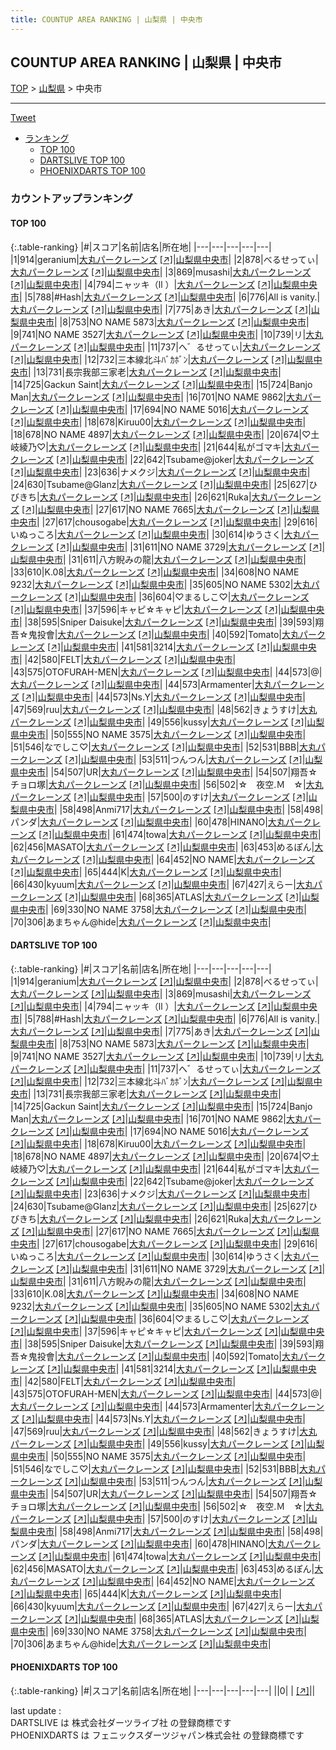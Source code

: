 ```yaml
---
title: COUNTUP AREA RANKING | 山梨県 | 中央市
---
```

## COUNTUP AREA RANKING | 山梨県 | 中央市

[TOP](/darts/rank/) > [山梨県](/darts/rank/山梨県/) > 中央市

___

<a href="https://twitter.com/share?ref_src=twsrc%5Etfw" data-text="COUNTUP AREA RANKING | 山梨県中央市" class="twitter-share-button" data-hashtags="DARTSLIVE,PHOENIXDARTS,darts,ダーツ" data-show-count="false">Tweet</a>

* [ランキング](#カウントアップランキング)
    * [TOP 100](#top-100)
    * [DARTSLIVE TOP 100](#dartslive-top-100)
    * [PHOENIXDARTS TOP 100](#phoenixdarts-top-100)

### カウントアップランキング

#### TOP 100



{:.table-ranking}
|#|スコア|名前|店名|所在地|
|---|---|---|---|---|
|1|914|<span class="rank-name-dl">geranium</span>|<a href="/darts/rank/shops/bbb134de57f7a8d8a3f63593b5358cc4.html">大丸パークレーンズ</a> <a href="https://search.dartslive.com/jp/shop/bbb134de57f7a8d8a3f63593b5358cc4">[↗]</a>|<a href="/darts/rank/山梨県/中央市">山梨県中央市</a>|
|2|878|<span class="rank-name-dl">べるせってぃ</span>|<a href="/darts/rank/shops/bbb134de57f7a8d8a3f63593b5358cc4.html">大丸パークレーンズ</a> <a href="https://search.dartslive.com/jp/shop/bbb134de57f7a8d8a3f63593b5358cc4">[↗]</a>|<a href="/darts/rank/山梨県/中央市">山梨県中央市</a>|
|3|869|<span class="rank-name-dl">musashi</span>|<a href="/darts/rank/shops/bbb134de57f7a8d8a3f63593b5358cc4.html">大丸パークレーンズ</a> <a href="https://search.dartslive.com/jp/shop/bbb134de57f7a8d8a3f63593b5358cc4">[↗]</a>|<a href="/darts/rank/山梨県/中央市">山梨県中央市</a>|
|4|794|<span class="rank-name-dl">ニャッキ（ll ）</span>|<a href="/darts/rank/shops/bbb134de57f7a8d8a3f63593b5358cc4.html">大丸パークレーンズ</a> <a href="https://search.dartslive.com/jp/shop/bbb134de57f7a8d8a3f63593b5358cc4">[↗]</a>|<a href="/darts/rank/山梨県/中央市">山梨県中央市</a>|
|5|788|<span class="rank-name-dl">#Hash</span>|<a href="/darts/rank/shops/bbb134de57f7a8d8a3f63593b5358cc4.html">大丸パークレーンズ</a> <a href="https://search.dartslive.com/jp/shop/bbb134de57f7a8d8a3f63593b5358cc4">[↗]</a>|<a href="/darts/rank/山梨県/中央市">山梨県中央市</a>|
|6|776|<span class="rank-name-dl">All is vanity.</span>|<a href="/darts/rank/shops/bbb134de57f7a8d8a3f63593b5358cc4.html">大丸パークレーンズ</a> <a href="https://search.dartslive.com/jp/shop/bbb134de57f7a8d8a3f63593b5358cc4">[↗]</a>|<a href="/darts/rank/山梨県/中央市">山梨県中央市</a>|
|7|775|<span class="rank-name-dl">あき</span>|<a href="/darts/rank/shops/bbb134de57f7a8d8a3f63593b5358cc4.html">大丸パークレーンズ</a> <a href="https://search.dartslive.com/jp/shop/bbb134de57f7a8d8a3f63593b5358cc4">[↗]</a>|<a href="/darts/rank/山梨県/中央市">山梨県中央市</a>|
|8|753|<span class="rank-name-dl">NO NAME 5873</span>|<a href="/darts/rank/shops/bbb134de57f7a8d8a3f63593b5358cc4.html">大丸パークレーンズ</a> <a href="https://search.dartslive.com/jp/shop/bbb134de57f7a8d8a3f63593b5358cc4">[↗]</a>|<a href="/darts/rank/山梨県/中央市">山梨県中央市</a>|
|9|741|<span class="rank-name-dl">NO NAME 3527</span>|<a href="/darts/rank/shops/bbb134de57f7a8d8a3f63593b5358cc4.html">大丸パークレーンズ</a> <a href="https://search.dartslive.com/jp/shop/bbb134de57f7a8d8a3f63593b5358cc4">[↗]</a>|<a href="/darts/rank/山梨県/中央市">山梨県中央市</a>|
|10|739|<span class="rank-name-dl">リ</span>|<a href="/darts/rank/shops/bbb134de57f7a8d8a3f63593b5358cc4.html">大丸パークレーンズ</a> <a href="https://search.dartslive.com/jp/shop/bbb134de57f7a8d8a3f63593b5358cc4">[↗]</a>|<a href="/darts/rank/山梨県/中央市">山梨県中央市</a>|
|11|737|<span class="rank-name-dl">へ゛るせってぃ</span>|<a href="/darts/rank/shops/bbb134de57f7a8d8a3f63593b5358cc4.html">大丸パークレーンズ</a> <a href="https://search.dartslive.com/jp/shop/bbb134de57f7a8d8a3f63593b5358cc4">[↗]</a>|<a href="/darts/rank/山梨県/中央市">山梨県中央市</a>|
|12|732|<span class="rank-name-dl">三本線北斗ﾊﾞｶﾎﾞﾝ</span>|<a href="/darts/rank/shops/bbb134de57f7a8d8a3f63593b5358cc4.html">大丸パークレーンズ</a> <a href="https://search.dartslive.com/jp/shop/bbb134de57f7a8d8a3f63593b5358cc4">[↗]</a>|<a href="/darts/rank/山梨県/中央市">山梨県中央市</a>|
|13|731|<span class="rank-name-dl">長宗我部三家老</span>|<a href="/darts/rank/shops/bbb134de57f7a8d8a3f63593b5358cc4.html">大丸パークレーンズ</a> <a href="https://search.dartslive.com/jp/shop/bbb134de57f7a8d8a3f63593b5358cc4">[↗]</a>|<a href="/darts/rank/山梨県/中央市">山梨県中央市</a>|
|14|725|<span class="rank-name-dl">Gackun Saint</span>|<a href="/darts/rank/shops/bbb134de57f7a8d8a3f63593b5358cc4.html">大丸パークレーンズ</a> <a href="https://search.dartslive.com/jp/shop/bbb134de57f7a8d8a3f63593b5358cc4">[↗]</a>|<a href="/darts/rank/山梨県/中央市">山梨県中央市</a>|
|15|724|<span class="rank-name-dl">Banjo Man</span>|<a href="/darts/rank/shops/bbb134de57f7a8d8a3f63593b5358cc4.html">大丸パークレーンズ</a> <a href="https://search.dartslive.com/jp/shop/bbb134de57f7a8d8a3f63593b5358cc4">[↗]</a>|<a href="/darts/rank/山梨県/中央市">山梨県中央市</a>|
|16|701|<span class="rank-name-dl">NO NAME 9862</span>|<a href="/darts/rank/shops/bbb134de57f7a8d8a3f63593b5358cc4.html">大丸パークレーンズ</a> <a href="https://search.dartslive.com/jp/shop/bbb134de57f7a8d8a3f63593b5358cc4">[↗]</a>|<a href="/darts/rank/山梨県/中央市">山梨県中央市</a>|
|17|694|<span class="rank-name-dl">NO NAME 5016</span>|<a href="/darts/rank/shops/bbb134de57f7a8d8a3f63593b5358cc4.html">大丸パークレーンズ</a> <a href="https://search.dartslive.com/jp/shop/bbb134de57f7a8d8a3f63593b5358cc4">[↗]</a>|<a href="/darts/rank/山梨県/中央市">山梨県中央市</a>|
|18|678|<span class="rank-name-dl">Kiruu00</span>|<a href="/darts/rank/shops/bbb134de57f7a8d8a3f63593b5358cc4.html">大丸パークレーンズ</a> <a href="https://search.dartslive.com/jp/shop/bbb134de57f7a8d8a3f63593b5358cc4">[↗]</a>|<a href="/darts/rank/山梨県/中央市">山梨県中央市</a>|
|18|678|<span class="rank-name-dl">NO NAME 4897</span>|<a href="/darts/rank/shops/bbb134de57f7a8d8a3f63593b5358cc4.html">大丸パークレーンズ</a> <a href="https://search.dartslive.com/jp/shop/bbb134de57f7a8d8a3f63593b5358cc4">[↗]</a>|<a href="/darts/rank/山梨県/中央市">山梨県中央市</a>|
|20|674|<span class="rank-name-dl">♡土岐綾乃♡</span>|<a href="/darts/rank/shops/bbb134de57f7a8d8a3f63593b5358cc4.html">大丸パークレーンズ</a> <a href="https://search.dartslive.com/jp/shop/bbb134de57f7a8d8a3f63593b5358cc4">[↗]</a>|<a href="/darts/rank/山梨県/中央市">山梨県中央市</a>|
|21|644|<span class="rank-name-dl">私がゴマキ</span>|<a href="/darts/rank/shops/bbb134de57f7a8d8a3f63593b5358cc4.html">大丸パークレーンズ</a> <a href="https://search.dartslive.com/jp/shop/bbb134de57f7a8d8a3f63593b5358cc4">[↗]</a>|<a href="/darts/rank/山梨県/中央市">山梨県中央市</a>|
|22|642|<span class="rank-name-dl">Tsubame@joker</span>|<a href="/darts/rank/shops/bbb134de57f7a8d8a3f63593b5358cc4.html">大丸パークレーンズ</a> <a href="https://search.dartslive.com/jp/shop/bbb134de57f7a8d8a3f63593b5358cc4">[↗]</a>|<a href="/darts/rank/山梨県/中央市">山梨県中央市</a>|
|23|636|<span class="rank-name-dl">ナメクジ</span>|<a href="/darts/rank/shops/bbb134de57f7a8d8a3f63593b5358cc4.html">大丸パークレーンズ</a> <a href="https://search.dartslive.com/jp/shop/bbb134de57f7a8d8a3f63593b5358cc4">[↗]</a>|<a href="/darts/rank/山梨県/中央市">山梨県中央市</a>|
|24|630|<span class="rank-name-dl">Tsubame@Glanz</span>|<a href="/darts/rank/shops/bbb134de57f7a8d8a3f63593b5358cc4.html">大丸パークレーンズ</a> <a href="https://search.dartslive.com/jp/shop/bbb134de57f7a8d8a3f63593b5358cc4">[↗]</a>|<a href="/darts/rank/山梨県/中央市">山梨県中央市</a>|
|25|627|<span class="rank-name-dl">ひびきち</span>|<a href="/darts/rank/shops/bbb134de57f7a8d8a3f63593b5358cc4.html">大丸パークレーンズ</a> <a href="https://search.dartslive.com/jp/shop/bbb134de57f7a8d8a3f63593b5358cc4">[↗]</a>|<a href="/darts/rank/山梨県/中央市">山梨県中央市</a>|
|26|621|<span class="rank-name-dl">Ruka</span>|<a href="/darts/rank/shops/bbb134de57f7a8d8a3f63593b5358cc4.html">大丸パークレーンズ</a> <a href="https://search.dartslive.com/jp/shop/bbb134de57f7a8d8a3f63593b5358cc4">[↗]</a>|<a href="/darts/rank/山梨県/中央市">山梨県中央市</a>|
|27|617|<span class="rank-name-dl">NO NAME 7665</span>|<a href="/darts/rank/shops/bbb134de57f7a8d8a3f63593b5358cc4.html">大丸パークレーンズ</a> <a href="https://search.dartslive.com/jp/shop/bbb134de57f7a8d8a3f63593b5358cc4">[↗]</a>|<a href="/darts/rank/山梨県/中央市">山梨県中央市</a>|
|27|617|<span class="rank-name-dl">chousogabe</span>|<a href="/darts/rank/shops/bbb134de57f7a8d8a3f63593b5358cc4.html">大丸パークレーンズ</a> <a href="https://search.dartslive.com/jp/shop/bbb134de57f7a8d8a3f63593b5358cc4">[↗]</a>|<a href="/darts/rank/山梨県/中央市">山梨県中央市</a>|
|29|616|<span class="rank-name-dl">いぬっころ</span>|<a href="/darts/rank/shops/bbb134de57f7a8d8a3f63593b5358cc4.html">大丸パークレーンズ</a> <a href="https://search.dartslive.com/jp/shop/bbb134de57f7a8d8a3f63593b5358cc4">[↗]</a>|<a href="/darts/rank/山梨県/中央市">山梨県中央市</a>|
|30|614|<span class="rank-name-dl">ゆうさく</span>|<a href="/darts/rank/shops/bbb134de57f7a8d8a3f63593b5358cc4.html">大丸パークレーンズ</a> <a href="https://search.dartslive.com/jp/shop/bbb134de57f7a8d8a3f63593b5358cc4">[↗]</a>|<a href="/darts/rank/山梨県/中央市">山梨県中央市</a>|
|31|611|<span class="rank-name-dl">NO NAME 3729</span>|<a href="/darts/rank/shops/bbb134de57f7a8d8a3f63593b5358cc4.html">大丸パークレーンズ</a> <a href="https://search.dartslive.com/jp/shop/bbb134de57f7a8d8a3f63593b5358cc4">[↗]</a>|<a href="/darts/rank/山梨県/中央市">山梨県中央市</a>|
|31|611|<span class="rank-name-dl">八方睨みの龍</span>|<a href="/darts/rank/shops/bbb134de57f7a8d8a3f63593b5358cc4.html">大丸パークレーンズ</a> <a href="https://search.dartslive.com/jp/shop/bbb134de57f7a8d8a3f63593b5358cc4">[↗]</a>|<a href="/darts/rank/山梨県/中央市">山梨県中央市</a>|
|33|610|<span class="rank-name-dl">K.08</span>|<a href="/darts/rank/shops/bbb134de57f7a8d8a3f63593b5358cc4.html">大丸パークレーンズ</a> <a href="https://search.dartslive.com/jp/shop/bbb134de57f7a8d8a3f63593b5358cc4">[↗]</a>|<a href="/darts/rank/山梨県/中央市">山梨県中央市</a>|
|34|608|<span class="rank-name-dl">NO NAME 9232</span>|<a href="/darts/rank/shops/bbb134de57f7a8d8a3f63593b5358cc4.html">大丸パークレーンズ</a> <a href="https://search.dartslive.com/jp/shop/bbb134de57f7a8d8a3f63593b5358cc4">[↗]</a>|<a href="/darts/rank/山梨県/中央市">山梨県中央市</a>|
|35|605|<span class="rank-name-dl">NO NAME 5302</span>|<a href="/darts/rank/shops/bbb134de57f7a8d8a3f63593b5358cc4.html">大丸パークレーンズ</a> <a href="https://search.dartslive.com/jp/shop/bbb134de57f7a8d8a3f63593b5358cc4">[↗]</a>|<a href="/darts/rank/山梨県/中央市">山梨県中央市</a>|
|36|604|<span class="rank-name-dl">♡まるしこ♡</span>|<a href="/darts/rank/shops/bbb134de57f7a8d8a3f63593b5358cc4.html">大丸パークレーンズ</a> <a href="https://search.dartslive.com/jp/shop/bbb134de57f7a8d8a3f63593b5358cc4">[↗]</a>|<a href="/darts/rank/山梨県/中央市">山梨県中央市</a>|
|37|596|<span class="rank-name-dl">キャピ☆キャピ</span>|<a href="/darts/rank/shops/bbb134de57f7a8d8a3f63593b5358cc4.html">大丸パークレーンズ</a> <a href="https://search.dartslive.com/jp/shop/bbb134de57f7a8d8a3f63593b5358cc4">[↗]</a>|<a href="/darts/rank/山梨県/中央市">山梨県中央市</a>|
|38|595|<span class="rank-name-dl">Sniper Daisuke</span>|<a href="/darts/rank/shops/bbb134de57f7a8d8a3f63593b5358cc4.html">大丸パークレーンズ</a> <a href="https://search.dartslive.com/jp/shop/bbb134de57f7a8d8a3f63593b5358cc4">[↗]</a>|<a href="/darts/rank/山梨県/中央市">山梨県中央市</a>|
|39|593|<span class="rank-name-dl">翔吾☆鬼投會</span>|<a href="/darts/rank/shops/bbb134de57f7a8d8a3f63593b5358cc4.html">大丸パークレーンズ</a> <a href="https://search.dartslive.com/jp/shop/bbb134de57f7a8d8a3f63593b5358cc4">[↗]</a>|<a href="/darts/rank/山梨県/中央市">山梨県中央市</a>|
|40|592|<span class="rank-name-dl">Tomato</span>|<a href="/darts/rank/shops/bbb134de57f7a8d8a3f63593b5358cc4.html">大丸パークレーンズ</a> <a href="https://search.dartslive.com/jp/shop/bbb134de57f7a8d8a3f63593b5358cc4">[↗]</a>|<a href="/darts/rank/山梨県/中央市">山梨県中央市</a>|
|41|581|<span class="rank-name-dl">3214</span>|<a href="/darts/rank/shops/bbb134de57f7a8d8a3f63593b5358cc4.html">大丸パークレーンズ</a> <a href="https://search.dartslive.com/jp/shop/bbb134de57f7a8d8a3f63593b5358cc4">[↗]</a>|<a href="/darts/rank/山梨県/中央市">山梨県中央市</a>|
|42|580|<span class="rank-name-dl">FELT</span>|<a href="/darts/rank/shops/bbb134de57f7a8d8a3f63593b5358cc4.html">大丸パークレーンズ</a> <a href="https://search.dartslive.com/jp/shop/bbb134de57f7a8d8a3f63593b5358cc4">[↗]</a>|<a href="/darts/rank/山梨県/中央市">山梨県中央市</a>|
|43|575|<span class="rank-name-dl">OTOFURAH-MEN</span>|<a href="/darts/rank/shops/bbb134de57f7a8d8a3f63593b5358cc4.html">大丸パークレーンズ</a> <a href="https://search.dartslive.com/jp/shop/bbb134de57f7a8d8a3f63593b5358cc4">[↗]</a>|<a href="/darts/rank/山梨県/中央市">山梨県中央市</a>|
|44|573|<span class="rank-name-dl">@</span>|<a href="/darts/rank/shops/bbb134de57f7a8d8a3f63593b5358cc4.html">大丸パークレーンズ</a> <a href="https://search.dartslive.com/jp/shop/bbb134de57f7a8d8a3f63593b5358cc4">[↗]</a>|<a href="/darts/rank/山梨県/中央市">山梨県中央市</a>|
|44|573|<span class="rank-name-dl">Armamenter</span>|<a href="/darts/rank/shops/bbb134de57f7a8d8a3f63593b5358cc4.html">大丸パークレーンズ</a> <a href="https://search.dartslive.com/jp/shop/bbb134de57f7a8d8a3f63593b5358cc4">[↗]</a>|<a href="/darts/rank/山梨県/中央市">山梨県中央市</a>|
|44|573|<span class="rank-name-dl">Ns.Y</span>|<a href="/darts/rank/shops/bbb134de57f7a8d8a3f63593b5358cc4.html">大丸パークレーンズ</a> <a href="https://search.dartslive.com/jp/shop/bbb134de57f7a8d8a3f63593b5358cc4">[↗]</a>|<a href="/darts/rank/山梨県/中央市">山梨県中央市</a>|
|47|569|<span class="rank-name-dl">ruu</span>|<a href="/darts/rank/shops/bbb134de57f7a8d8a3f63593b5358cc4.html">大丸パークレーンズ</a> <a href="https://search.dartslive.com/jp/shop/bbb134de57f7a8d8a3f63593b5358cc4">[↗]</a>|<a href="/darts/rank/山梨県/中央市">山梨県中央市</a>|
|48|562|<span class="rank-name-dl">きょうすけ</span>|<a href="/darts/rank/shops/bbb134de57f7a8d8a3f63593b5358cc4.html">大丸パークレーンズ</a> <a href="https://search.dartslive.com/jp/shop/bbb134de57f7a8d8a3f63593b5358cc4">[↗]</a>|<a href="/darts/rank/山梨県/中央市">山梨県中央市</a>|
|49|556|<span class="rank-name-dl">kussy</span>|<a href="/darts/rank/shops/bbb134de57f7a8d8a3f63593b5358cc4.html">大丸パークレーンズ</a> <a href="https://search.dartslive.com/jp/shop/bbb134de57f7a8d8a3f63593b5358cc4">[↗]</a>|<a href="/darts/rank/山梨県/中央市">山梨県中央市</a>|
|50|555|<span class="rank-name-dl">NO NAME 3575</span>|<a href="/darts/rank/shops/bbb134de57f7a8d8a3f63593b5358cc4.html">大丸パークレーンズ</a> <a href="https://search.dartslive.com/jp/shop/bbb134de57f7a8d8a3f63593b5358cc4">[↗]</a>|<a href="/darts/rank/山梨県/中央市">山梨県中央市</a>|
|51|546|<span class="rank-name-dl">なでしこ♡</span>|<a href="/darts/rank/shops/bbb134de57f7a8d8a3f63593b5358cc4.html">大丸パークレーンズ</a> <a href="https://search.dartslive.com/jp/shop/bbb134de57f7a8d8a3f63593b5358cc4">[↗]</a>|<a href="/darts/rank/山梨県/中央市">山梨県中央市</a>|
|52|531|<span class="rank-name-dl">BBB</span>|<a href="/darts/rank/shops/bbb134de57f7a8d8a3f63593b5358cc4.html">大丸パークレーンズ</a> <a href="https://search.dartslive.com/jp/shop/bbb134de57f7a8d8a3f63593b5358cc4">[↗]</a>|<a href="/darts/rank/山梨県/中央市">山梨県中央市</a>|
|53|511|<span class="rank-name-dl">つんつん</span>|<a href="/darts/rank/shops/bbb134de57f7a8d8a3f63593b5358cc4.html">大丸パークレーンズ</a> <a href="https://search.dartslive.com/jp/shop/bbb134de57f7a8d8a3f63593b5358cc4">[↗]</a>|<a href="/darts/rank/山梨県/中央市">山梨県中央市</a>|
|54|507|<span class="rank-name-dl">UR</span>|<a href="/darts/rank/shops/bbb134de57f7a8d8a3f63593b5358cc4.html">大丸パークレーンズ</a> <a href="https://search.dartslive.com/jp/shop/bbb134de57f7a8d8a3f63593b5358cc4">[↗]</a>|<a href="/darts/rank/山梨県/中央市">山梨県中央市</a>|
|54|507|<span class="rank-name-dl">翔吾☆チョロ塚</span>|<a href="/darts/rank/shops/bbb134de57f7a8d8a3f63593b5358cc4.html">大丸パークレーンズ</a> <a href="https://search.dartslive.com/jp/shop/bbb134de57f7a8d8a3f63593b5358cc4">[↗]</a>|<a href="/darts/rank/山梨県/中央市">山梨県中央市</a>|
|56|502|<span class="rank-name-dl">☆　夜空.Ｍ　☆</span>|<a href="/darts/rank/shops/bbb134de57f7a8d8a3f63593b5358cc4.html">大丸パークレーンズ</a> <a href="https://search.dartslive.com/jp/shop/bbb134de57f7a8d8a3f63593b5358cc4">[↗]</a>|<a href="/darts/rank/山梨県/中央市">山梨県中央市</a>|
|57|500|<span class="rank-name-dl">のすけ</span>|<a href="/darts/rank/shops/bbb134de57f7a8d8a3f63593b5358cc4.html">大丸パークレーンズ</a> <a href="https://search.dartslive.com/jp/shop/bbb134de57f7a8d8a3f63593b5358cc4">[↗]</a>|<a href="/darts/rank/山梨県/中央市">山梨県中央市</a>|
|58|498|<span class="rank-name-dl">Anmi717</span>|<a href="/darts/rank/shops/bbb134de57f7a8d8a3f63593b5358cc4.html">大丸パークレーンズ</a> <a href="https://search.dartslive.com/jp/shop/bbb134de57f7a8d8a3f63593b5358cc4">[↗]</a>|<a href="/darts/rank/山梨県/中央市">山梨県中央市</a>|
|58|498|<span class="rank-name-dl">パンダ</span>|<a href="/darts/rank/shops/bbb134de57f7a8d8a3f63593b5358cc4.html">大丸パークレーンズ</a> <a href="https://search.dartslive.com/jp/shop/bbb134de57f7a8d8a3f63593b5358cc4">[↗]</a>|<a href="/darts/rank/山梨県/中央市">山梨県中央市</a>|
|60|478|<span class="rank-name-dl">HINANO</span>|<a href="/darts/rank/shops/bbb134de57f7a8d8a3f63593b5358cc4.html">大丸パークレーンズ</a> <a href="https://search.dartslive.com/jp/shop/bbb134de57f7a8d8a3f63593b5358cc4">[↗]</a>|<a href="/darts/rank/山梨県/中央市">山梨県中央市</a>|
|61|474|<span class="rank-name-dl">towa</span>|<a href="/darts/rank/shops/bbb134de57f7a8d8a3f63593b5358cc4.html">大丸パークレーンズ</a> <a href="https://search.dartslive.com/jp/shop/bbb134de57f7a8d8a3f63593b5358cc4">[↗]</a>|<a href="/darts/rank/山梨県/中央市">山梨県中央市</a>|
|62|456|<span class="rank-name-dl">MASATO</span>|<a href="/darts/rank/shops/bbb134de57f7a8d8a3f63593b5358cc4.html">大丸パークレーンズ</a> <a href="https://search.dartslive.com/jp/shop/bbb134de57f7a8d8a3f63593b5358cc4">[↗]</a>|<a href="/darts/rank/山梨県/中央市">山梨県中央市</a>|
|63|453|<span class="rank-name-dl">めるぽん</span>|<a href="/darts/rank/shops/bbb134de57f7a8d8a3f63593b5358cc4.html">大丸パークレーンズ</a> <a href="https://search.dartslive.com/jp/shop/bbb134de57f7a8d8a3f63593b5358cc4">[↗]</a>|<a href="/darts/rank/山梨県/中央市">山梨県中央市</a>|
|64|452|<span class="rank-name-dl">NO NAME</span>|<a href="/darts/rank/shops/bbb134de57f7a8d8a3f63593b5358cc4.html">大丸パークレーンズ</a> <a href="https://search.dartslive.com/jp/shop/bbb134de57f7a8d8a3f63593b5358cc4">[↗]</a>|<a href="/darts/rank/山梨県/中央市">山梨県中央市</a>|
|65|444|<span class="rank-name-dl">K</span>|<a href="/darts/rank/shops/bbb134de57f7a8d8a3f63593b5358cc4.html">大丸パークレーンズ</a> <a href="https://search.dartslive.com/jp/shop/bbb134de57f7a8d8a3f63593b5358cc4">[↗]</a>|<a href="/darts/rank/山梨県/中央市">山梨県中央市</a>|
|66|430|<span class="rank-name-dl">kyuum</span>|<a href="/darts/rank/shops/bbb134de57f7a8d8a3f63593b5358cc4.html">大丸パークレーンズ</a> <a href="https://search.dartslive.com/jp/shop/bbb134de57f7a8d8a3f63593b5358cc4">[↗]</a>|<a href="/darts/rank/山梨県/中央市">山梨県中央市</a>|
|67|427|<span class="rank-name-dl">えらー</span>|<a href="/darts/rank/shops/bbb134de57f7a8d8a3f63593b5358cc4.html">大丸パークレーンズ</a> <a href="https://search.dartslive.com/jp/shop/bbb134de57f7a8d8a3f63593b5358cc4">[↗]</a>|<a href="/darts/rank/山梨県/中央市">山梨県中央市</a>|
|68|365|<span class="rank-name-dl">ATLAS</span>|<a href="/darts/rank/shops/bbb134de57f7a8d8a3f63593b5358cc4.html">大丸パークレーンズ</a> <a href="https://search.dartslive.com/jp/shop/bbb134de57f7a8d8a3f63593b5358cc4">[↗]</a>|<a href="/darts/rank/山梨県/中央市">山梨県中央市</a>|
|69|330|<span class="rank-name-dl">NO NAME 3758</span>|<a href="/darts/rank/shops/bbb134de57f7a8d8a3f63593b5358cc4.html">大丸パークレーンズ</a> <a href="https://search.dartslive.com/jp/shop/bbb134de57f7a8d8a3f63593b5358cc4">[↗]</a>|<a href="/darts/rank/山梨県/中央市">山梨県中央市</a>|
|70|306|<span class="rank-name-dl">あまちゃん@hide</span>|<a href="/darts/rank/shops/bbb134de57f7a8d8a3f63593b5358cc4.html">大丸パークレーンズ</a> <a href="https://search.dartslive.com/jp/shop/bbb134de57f7a8d8a3f63593b5358cc4">[↗]</a>|<a href="/darts/rank/山梨県/中央市">山梨県中央市</a>|


#### DARTSLIVE TOP 100



{:.table-ranking}
|#|スコア|名前|店名|所在地|
|---|---|---|---|---|
|1|914|<span class="rank-name-dl">geranium</span>|<a href="/darts/rank/shops/bbb134de57f7a8d8a3f63593b5358cc4.html">大丸パークレーンズ</a> <a href="https://search.dartslive.com/jp/shop/bbb134de57f7a8d8a3f63593b5358cc4">[↗]</a>|<a href="/darts/rank/山梨県/中央市">山梨県中央市</a>|
|2|878|<span class="rank-name-dl">べるせってぃ</span>|<a href="/darts/rank/shops/bbb134de57f7a8d8a3f63593b5358cc4.html">大丸パークレーンズ</a> <a href="https://search.dartslive.com/jp/shop/bbb134de57f7a8d8a3f63593b5358cc4">[↗]</a>|<a href="/darts/rank/山梨県/中央市">山梨県中央市</a>|
|3|869|<span class="rank-name-dl">musashi</span>|<a href="/darts/rank/shops/bbb134de57f7a8d8a3f63593b5358cc4.html">大丸パークレーンズ</a> <a href="https://search.dartslive.com/jp/shop/bbb134de57f7a8d8a3f63593b5358cc4">[↗]</a>|<a href="/darts/rank/山梨県/中央市">山梨県中央市</a>|
|4|794|<span class="rank-name-dl">ニャッキ（ll ）</span>|<a href="/darts/rank/shops/bbb134de57f7a8d8a3f63593b5358cc4.html">大丸パークレーンズ</a> <a href="https://search.dartslive.com/jp/shop/bbb134de57f7a8d8a3f63593b5358cc4">[↗]</a>|<a href="/darts/rank/山梨県/中央市">山梨県中央市</a>|
|5|788|<span class="rank-name-dl">#Hash</span>|<a href="/darts/rank/shops/bbb134de57f7a8d8a3f63593b5358cc4.html">大丸パークレーンズ</a> <a href="https://search.dartslive.com/jp/shop/bbb134de57f7a8d8a3f63593b5358cc4">[↗]</a>|<a href="/darts/rank/山梨県/中央市">山梨県中央市</a>|
|6|776|<span class="rank-name-dl">All is vanity.</span>|<a href="/darts/rank/shops/bbb134de57f7a8d8a3f63593b5358cc4.html">大丸パークレーンズ</a> <a href="https://search.dartslive.com/jp/shop/bbb134de57f7a8d8a3f63593b5358cc4">[↗]</a>|<a href="/darts/rank/山梨県/中央市">山梨県中央市</a>|
|7|775|<span class="rank-name-dl">あき</span>|<a href="/darts/rank/shops/bbb134de57f7a8d8a3f63593b5358cc4.html">大丸パークレーンズ</a> <a href="https://search.dartslive.com/jp/shop/bbb134de57f7a8d8a3f63593b5358cc4">[↗]</a>|<a href="/darts/rank/山梨県/中央市">山梨県中央市</a>|
|8|753|<span class="rank-name-dl">NO NAME 5873</span>|<a href="/darts/rank/shops/bbb134de57f7a8d8a3f63593b5358cc4.html">大丸パークレーンズ</a> <a href="https://search.dartslive.com/jp/shop/bbb134de57f7a8d8a3f63593b5358cc4">[↗]</a>|<a href="/darts/rank/山梨県/中央市">山梨県中央市</a>|
|9|741|<span class="rank-name-dl">NO NAME 3527</span>|<a href="/darts/rank/shops/bbb134de57f7a8d8a3f63593b5358cc4.html">大丸パークレーンズ</a> <a href="https://search.dartslive.com/jp/shop/bbb134de57f7a8d8a3f63593b5358cc4">[↗]</a>|<a href="/darts/rank/山梨県/中央市">山梨県中央市</a>|
|10|739|<span class="rank-name-dl">リ</span>|<a href="/darts/rank/shops/bbb134de57f7a8d8a3f63593b5358cc4.html">大丸パークレーンズ</a> <a href="https://search.dartslive.com/jp/shop/bbb134de57f7a8d8a3f63593b5358cc4">[↗]</a>|<a href="/darts/rank/山梨県/中央市">山梨県中央市</a>|
|11|737|<span class="rank-name-dl">へ゛るせってぃ</span>|<a href="/darts/rank/shops/bbb134de57f7a8d8a3f63593b5358cc4.html">大丸パークレーンズ</a> <a href="https://search.dartslive.com/jp/shop/bbb134de57f7a8d8a3f63593b5358cc4">[↗]</a>|<a href="/darts/rank/山梨県/中央市">山梨県中央市</a>|
|12|732|<span class="rank-name-dl">三本線北斗ﾊﾞｶﾎﾞﾝ</span>|<a href="/darts/rank/shops/bbb134de57f7a8d8a3f63593b5358cc4.html">大丸パークレーンズ</a> <a href="https://search.dartslive.com/jp/shop/bbb134de57f7a8d8a3f63593b5358cc4">[↗]</a>|<a href="/darts/rank/山梨県/中央市">山梨県中央市</a>|
|13|731|<span class="rank-name-dl">長宗我部三家老</span>|<a href="/darts/rank/shops/bbb134de57f7a8d8a3f63593b5358cc4.html">大丸パークレーンズ</a> <a href="https://search.dartslive.com/jp/shop/bbb134de57f7a8d8a3f63593b5358cc4">[↗]</a>|<a href="/darts/rank/山梨県/中央市">山梨県中央市</a>|
|14|725|<span class="rank-name-dl">Gackun Saint</span>|<a href="/darts/rank/shops/bbb134de57f7a8d8a3f63593b5358cc4.html">大丸パークレーンズ</a> <a href="https://search.dartslive.com/jp/shop/bbb134de57f7a8d8a3f63593b5358cc4">[↗]</a>|<a href="/darts/rank/山梨県/中央市">山梨県中央市</a>|
|15|724|<span class="rank-name-dl">Banjo Man</span>|<a href="/darts/rank/shops/bbb134de57f7a8d8a3f63593b5358cc4.html">大丸パークレーンズ</a> <a href="https://search.dartslive.com/jp/shop/bbb134de57f7a8d8a3f63593b5358cc4">[↗]</a>|<a href="/darts/rank/山梨県/中央市">山梨県中央市</a>|
|16|701|<span class="rank-name-dl">NO NAME 9862</span>|<a href="/darts/rank/shops/bbb134de57f7a8d8a3f63593b5358cc4.html">大丸パークレーンズ</a> <a href="https://search.dartslive.com/jp/shop/bbb134de57f7a8d8a3f63593b5358cc4">[↗]</a>|<a href="/darts/rank/山梨県/中央市">山梨県中央市</a>|
|17|694|<span class="rank-name-dl">NO NAME 5016</span>|<a href="/darts/rank/shops/bbb134de57f7a8d8a3f63593b5358cc4.html">大丸パークレーンズ</a> <a href="https://search.dartslive.com/jp/shop/bbb134de57f7a8d8a3f63593b5358cc4">[↗]</a>|<a href="/darts/rank/山梨県/中央市">山梨県中央市</a>|
|18|678|<span class="rank-name-dl">Kiruu00</span>|<a href="/darts/rank/shops/bbb134de57f7a8d8a3f63593b5358cc4.html">大丸パークレーンズ</a> <a href="https://search.dartslive.com/jp/shop/bbb134de57f7a8d8a3f63593b5358cc4">[↗]</a>|<a href="/darts/rank/山梨県/中央市">山梨県中央市</a>|
|18|678|<span class="rank-name-dl">NO NAME 4897</span>|<a href="/darts/rank/shops/bbb134de57f7a8d8a3f63593b5358cc4.html">大丸パークレーンズ</a> <a href="https://search.dartslive.com/jp/shop/bbb134de57f7a8d8a3f63593b5358cc4">[↗]</a>|<a href="/darts/rank/山梨県/中央市">山梨県中央市</a>|
|20|674|<span class="rank-name-dl">♡土岐綾乃♡</span>|<a href="/darts/rank/shops/bbb134de57f7a8d8a3f63593b5358cc4.html">大丸パークレーンズ</a> <a href="https://search.dartslive.com/jp/shop/bbb134de57f7a8d8a3f63593b5358cc4">[↗]</a>|<a href="/darts/rank/山梨県/中央市">山梨県中央市</a>|
|21|644|<span class="rank-name-dl">私がゴマキ</span>|<a href="/darts/rank/shops/bbb134de57f7a8d8a3f63593b5358cc4.html">大丸パークレーンズ</a> <a href="https://search.dartslive.com/jp/shop/bbb134de57f7a8d8a3f63593b5358cc4">[↗]</a>|<a href="/darts/rank/山梨県/中央市">山梨県中央市</a>|
|22|642|<span class="rank-name-dl">Tsubame@joker</span>|<a href="/darts/rank/shops/bbb134de57f7a8d8a3f63593b5358cc4.html">大丸パークレーンズ</a> <a href="https://search.dartslive.com/jp/shop/bbb134de57f7a8d8a3f63593b5358cc4">[↗]</a>|<a href="/darts/rank/山梨県/中央市">山梨県中央市</a>|
|23|636|<span class="rank-name-dl">ナメクジ</span>|<a href="/darts/rank/shops/bbb134de57f7a8d8a3f63593b5358cc4.html">大丸パークレーンズ</a> <a href="https://search.dartslive.com/jp/shop/bbb134de57f7a8d8a3f63593b5358cc4">[↗]</a>|<a href="/darts/rank/山梨県/中央市">山梨県中央市</a>|
|24|630|<span class="rank-name-dl">Tsubame@Glanz</span>|<a href="/darts/rank/shops/bbb134de57f7a8d8a3f63593b5358cc4.html">大丸パークレーンズ</a> <a href="https://search.dartslive.com/jp/shop/bbb134de57f7a8d8a3f63593b5358cc4">[↗]</a>|<a href="/darts/rank/山梨県/中央市">山梨県中央市</a>|
|25|627|<span class="rank-name-dl">ひびきち</span>|<a href="/darts/rank/shops/bbb134de57f7a8d8a3f63593b5358cc4.html">大丸パークレーンズ</a> <a href="https://search.dartslive.com/jp/shop/bbb134de57f7a8d8a3f63593b5358cc4">[↗]</a>|<a href="/darts/rank/山梨県/中央市">山梨県中央市</a>|
|26|621|<span class="rank-name-dl">Ruka</span>|<a href="/darts/rank/shops/bbb134de57f7a8d8a3f63593b5358cc4.html">大丸パークレーンズ</a> <a href="https://search.dartslive.com/jp/shop/bbb134de57f7a8d8a3f63593b5358cc4">[↗]</a>|<a href="/darts/rank/山梨県/中央市">山梨県中央市</a>|
|27|617|<span class="rank-name-dl">NO NAME 7665</span>|<a href="/darts/rank/shops/bbb134de57f7a8d8a3f63593b5358cc4.html">大丸パークレーンズ</a> <a href="https://search.dartslive.com/jp/shop/bbb134de57f7a8d8a3f63593b5358cc4">[↗]</a>|<a href="/darts/rank/山梨県/中央市">山梨県中央市</a>|
|27|617|<span class="rank-name-dl">chousogabe</span>|<a href="/darts/rank/shops/bbb134de57f7a8d8a3f63593b5358cc4.html">大丸パークレーンズ</a> <a href="https://search.dartslive.com/jp/shop/bbb134de57f7a8d8a3f63593b5358cc4">[↗]</a>|<a href="/darts/rank/山梨県/中央市">山梨県中央市</a>|
|29|616|<span class="rank-name-dl">いぬっころ</span>|<a href="/darts/rank/shops/bbb134de57f7a8d8a3f63593b5358cc4.html">大丸パークレーンズ</a> <a href="https://search.dartslive.com/jp/shop/bbb134de57f7a8d8a3f63593b5358cc4">[↗]</a>|<a href="/darts/rank/山梨県/中央市">山梨県中央市</a>|
|30|614|<span class="rank-name-dl">ゆうさく</span>|<a href="/darts/rank/shops/bbb134de57f7a8d8a3f63593b5358cc4.html">大丸パークレーンズ</a> <a href="https://search.dartslive.com/jp/shop/bbb134de57f7a8d8a3f63593b5358cc4">[↗]</a>|<a href="/darts/rank/山梨県/中央市">山梨県中央市</a>|
|31|611|<span class="rank-name-dl">NO NAME 3729</span>|<a href="/darts/rank/shops/bbb134de57f7a8d8a3f63593b5358cc4.html">大丸パークレーンズ</a> <a href="https://search.dartslive.com/jp/shop/bbb134de57f7a8d8a3f63593b5358cc4">[↗]</a>|<a href="/darts/rank/山梨県/中央市">山梨県中央市</a>|
|31|611|<span class="rank-name-dl">八方睨みの龍</span>|<a href="/darts/rank/shops/bbb134de57f7a8d8a3f63593b5358cc4.html">大丸パークレーンズ</a> <a href="https://search.dartslive.com/jp/shop/bbb134de57f7a8d8a3f63593b5358cc4">[↗]</a>|<a href="/darts/rank/山梨県/中央市">山梨県中央市</a>|
|33|610|<span class="rank-name-dl">K.08</span>|<a href="/darts/rank/shops/bbb134de57f7a8d8a3f63593b5358cc4.html">大丸パークレーンズ</a> <a href="https://search.dartslive.com/jp/shop/bbb134de57f7a8d8a3f63593b5358cc4">[↗]</a>|<a href="/darts/rank/山梨県/中央市">山梨県中央市</a>|
|34|608|<span class="rank-name-dl">NO NAME 9232</span>|<a href="/darts/rank/shops/bbb134de57f7a8d8a3f63593b5358cc4.html">大丸パークレーンズ</a> <a href="https://search.dartslive.com/jp/shop/bbb134de57f7a8d8a3f63593b5358cc4">[↗]</a>|<a href="/darts/rank/山梨県/中央市">山梨県中央市</a>|
|35|605|<span class="rank-name-dl">NO NAME 5302</span>|<a href="/darts/rank/shops/bbb134de57f7a8d8a3f63593b5358cc4.html">大丸パークレーンズ</a> <a href="https://search.dartslive.com/jp/shop/bbb134de57f7a8d8a3f63593b5358cc4">[↗]</a>|<a href="/darts/rank/山梨県/中央市">山梨県中央市</a>|
|36|604|<span class="rank-name-dl">♡まるしこ♡</span>|<a href="/darts/rank/shops/bbb134de57f7a8d8a3f63593b5358cc4.html">大丸パークレーンズ</a> <a href="https://search.dartslive.com/jp/shop/bbb134de57f7a8d8a3f63593b5358cc4">[↗]</a>|<a href="/darts/rank/山梨県/中央市">山梨県中央市</a>|
|37|596|<span class="rank-name-dl">キャピ☆キャピ</span>|<a href="/darts/rank/shops/bbb134de57f7a8d8a3f63593b5358cc4.html">大丸パークレーンズ</a> <a href="https://search.dartslive.com/jp/shop/bbb134de57f7a8d8a3f63593b5358cc4">[↗]</a>|<a href="/darts/rank/山梨県/中央市">山梨県中央市</a>|
|38|595|<span class="rank-name-dl">Sniper Daisuke</span>|<a href="/darts/rank/shops/bbb134de57f7a8d8a3f63593b5358cc4.html">大丸パークレーンズ</a> <a href="https://search.dartslive.com/jp/shop/bbb134de57f7a8d8a3f63593b5358cc4">[↗]</a>|<a href="/darts/rank/山梨県/中央市">山梨県中央市</a>|
|39|593|<span class="rank-name-dl">翔吾☆鬼投會</span>|<a href="/darts/rank/shops/bbb134de57f7a8d8a3f63593b5358cc4.html">大丸パークレーンズ</a> <a href="https://search.dartslive.com/jp/shop/bbb134de57f7a8d8a3f63593b5358cc4">[↗]</a>|<a href="/darts/rank/山梨県/中央市">山梨県中央市</a>|
|40|592|<span class="rank-name-dl">Tomato</span>|<a href="/darts/rank/shops/bbb134de57f7a8d8a3f63593b5358cc4.html">大丸パークレーンズ</a> <a href="https://search.dartslive.com/jp/shop/bbb134de57f7a8d8a3f63593b5358cc4">[↗]</a>|<a href="/darts/rank/山梨県/中央市">山梨県中央市</a>|
|41|581|<span class="rank-name-dl">3214</span>|<a href="/darts/rank/shops/bbb134de57f7a8d8a3f63593b5358cc4.html">大丸パークレーンズ</a> <a href="https://search.dartslive.com/jp/shop/bbb134de57f7a8d8a3f63593b5358cc4">[↗]</a>|<a href="/darts/rank/山梨県/中央市">山梨県中央市</a>|
|42|580|<span class="rank-name-dl">FELT</span>|<a href="/darts/rank/shops/bbb134de57f7a8d8a3f63593b5358cc4.html">大丸パークレーンズ</a> <a href="https://search.dartslive.com/jp/shop/bbb134de57f7a8d8a3f63593b5358cc4">[↗]</a>|<a href="/darts/rank/山梨県/中央市">山梨県中央市</a>|
|43|575|<span class="rank-name-dl">OTOFURAH-MEN</span>|<a href="/darts/rank/shops/bbb134de57f7a8d8a3f63593b5358cc4.html">大丸パークレーンズ</a> <a href="https://search.dartslive.com/jp/shop/bbb134de57f7a8d8a3f63593b5358cc4">[↗]</a>|<a href="/darts/rank/山梨県/中央市">山梨県中央市</a>|
|44|573|<span class="rank-name-dl">@</span>|<a href="/darts/rank/shops/bbb134de57f7a8d8a3f63593b5358cc4.html">大丸パークレーンズ</a> <a href="https://search.dartslive.com/jp/shop/bbb134de57f7a8d8a3f63593b5358cc4">[↗]</a>|<a href="/darts/rank/山梨県/中央市">山梨県中央市</a>|
|44|573|<span class="rank-name-dl">Armamenter</span>|<a href="/darts/rank/shops/bbb134de57f7a8d8a3f63593b5358cc4.html">大丸パークレーンズ</a> <a href="https://search.dartslive.com/jp/shop/bbb134de57f7a8d8a3f63593b5358cc4">[↗]</a>|<a href="/darts/rank/山梨県/中央市">山梨県中央市</a>|
|44|573|<span class="rank-name-dl">Ns.Y</span>|<a href="/darts/rank/shops/bbb134de57f7a8d8a3f63593b5358cc4.html">大丸パークレーンズ</a> <a href="https://search.dartslive.com/jp/shop/bbb134de57f7a8d8a3f63593b5358cc4">[↗]</a>|<a href="/darts/rank/山梨県/中央市">山梨県中央市</a>|
|47|569|<span class="rank-name-dl">ruu</span>|<a href="/darts/rank/shops/bbb134de57f7a8d8a3f63593b5358cc4.html">大丸パークレーンズ</a> <a href="https://search.dartslive.com/jp/shop/bbb134de57f7a8d8a3f63593b5358cc4">[↗]</a>|<a href="/darts/rank/山梨県/中央市">山梨県中央市</a>|
|48|562|<span class="rank-name-dl">きょうすけ</span>|<a href="/darts/rank/shops/bbb134de57f7a8d8a3f63593b5358cc4.html">大丸パークレーンズ</a> <a href="https://search.dartslive.com/jp/shop/bbb134de57f7a8d8a3f63593b5358cc4">[↗]</a>|<a href="/darts/rank/山梨県/中央市">山梨県中央市</a>|
|49|556|<span class="rank-name-dl">kussy</span>|<a href="/darts/rank/shops/bbb134de57f7a8d8a3f63593b5358cc4.html">大丸パークレーンズ</a> <a href="https://search.dartslive.com/jp/shop/bbb134de57f7a8d8a3f63593b5358cc4">[↗]</a>|<a href="/darts/rank/山梨県/中央市">山梨県中央市</a>|
|50|555|<span class="rank-name-dl">NO NAME 3575</span>|<a href="/darts/rank/shops/bbb134de57f7a8d8a3f63593b5358cc4.html">大丸パークレーンズ</a> <a href="https://search.dartslive.com/jp/shop/bbb134de57f7a8d8a3f63593b5358cc4">[↗]</a>|<a href="/darts/rank/山梨県/中央市">山梨県中央市</a>|
|51|546|<span class="rank-name-dl">なでしこ♡</span>|<a href="/darts/rank/shops/bbb134de57f7a8d8a3f63593b5358cc4.html">大丸パークレーンズ</a> <a href="https://search.dartslive.com/jp/shop/bbb134de57f7a8d8a3f63593b5358cc4">[↗]</a>|<a href="/darts/rank/山梨県/中央市">山梨県中央市</a>|
|52|531|<span class="rank-name-dl">BBB</span>|<a href="/darts/rank/shops/bbb134de57f7a8d8a3f63593b5358cc4.html">大丸パークレーンズ</a> <a href="https://search.dartslive.com/jp/shop/bbb134de57f7a8d8a3f63593b5358cc4">[↗]</a>|<a href="/darts/rank/山梨県/中央市">山梨県中央市</a>|
|53|511|<span class="rank-name-dl">つんつん</span>|<a href="/darts/rank/shops/bbb134de57f7a8d8a3f63593b5358cc4.html">大丸パークレーンズ</a> <a href="https://search.dartslive.com/jp/shop/bbb134de57f7a8d8a3f63593b5358cc4">[↗]</a>|<a href="/darts/rank/山梨県/中央市">山梨県中央市</a>|
|54|507|<span class="rank-name-dl">UR</span>|<a href="/darts/rank/shops/bbb134de57f7a8d8a3f63593b5358cc4.html">大丸パークレーンズ</a> <a href="https://search.dartslive.com/jp/shop/bbb134de57f7a8d8a3f63593b5358cc4">[↗]</a>|<a href="/darts/rank/山梨県/中央市">山梨県中央市</a>|
|54|507|<span class="rank-name-dl">翔吾☆チョロ塚</span>|<a href="/darts/rank/shops/bbb134de57f7a8d8a3f63593b5358cc4.html">大丸パークレーンズ</a> <a href="https://search.dartslive.com/jp/shop/bbb134de57f7a8d8a3f63593b5358cc4">[↗]</a>|<a href="/darts/rank/山梨県/中央市">山梨県中央市</a>|
|56|502|<span class="rank-name-dl">☆　夜空.Ｍ　☆</span>|<a href="/darts/rank/shops/bbb134de57f7a8d8a3f63593b5358cc4.html">大丸パークレーンズ</a> <a href="https://search.dartslive.com/jp/shop/bbb134de57f7a8d8a3f63593b5358cc4">[↗]</a>|<a href="/darts/rank/山梨県/中央市">山梨県中央市</a>|
|57|500|<span class="rank-name-dl">のすけ</span>|<a href="/darts/rank/shops/bbb134de57f7a8d8a3f63593b5358cc4.html">大丸パークレーンズ</a> <a href="https://search.dartslive.com/jp/shop/bbb134de57f7a8d8a3f63593b5358cc4">[↗]</a>|<a href="/darts/rank/山梨県/中央市">山梨県中央市</a>|
|58|498|<span class="rank-name-dl">Anmi717</span>|<a href="/darts/rank/shops/bbb134de57f7a8d8a3f63593b5358cc4.html">大丸パークレーンズ</a> <a href="https://search.dartslive.com/jp/shop/bbb134de57f7a8d8a3f63593b5358cc4">[↗]</a>|<a href="/darts/rank/山梨県/中央市">山梨県中央市</a>|
|58|498|<span class="rank-name-dl">パンダ</span>|<a href="/darts/rank/shops/bbb134de57f7a8d8a3f63593b5358cc4.html">大丸パークレーンズ</a> <a href="https://search.dartslive.com/jp/shop/bbb134de57f7a8d8a3f63593b5358cc4">[↗]</a>|<a href="/darts/rank/山梨県/中央市">山梨県中央市</a>|
|60|478|<span class="rank-name-dl">HINANO</span>|<a href="/darts/rank/shops/bbb134de57f7a8d8a3f63593b5358cc4.html">大丸パークレーンズ</a> <a href="https://search.dartslive.com/jp/shop/bbb134de57f7a8d8a3f63593b5358cc4">[↗]</a>|<a href="/darts/rank/山梨県/中央市">山梨県中央市</a>|
|61|474|<span class="rank-name-dl">towa</span>|<a href="/darts/rank/shops/bbb134de57f7a8d8a3f63593b5358cc4.html">大丸パークレーンズ</a> <a href="https://search.dartslive.com/jp/shop/bbb134de57f7a8d8a3f63593b5358cc4">[↗]</a>|<a href="/darts/rank/山梨県/中央市">山梨県中央市</a>|
|62|456|<span class="rank-name-dl">MASATO</span>|<a href="/darts/rank/shops/bbb134de57f7a8d8a3f63593b5358cc4.html">大丸パークレーンズ</a> <a href="https://search.dartslive.com/jp/shop/bbb134de57f7a8d8a3f63593b5358cc4">[↗]</a>|<a href="/darts/rank/山梨県/中央市">山梨県中央市</a>|
|63|453|<span class="rank-name-dl">めるぽん</span>|<a href="/darts/rank/shops/bbb134de57f7a8d8a3f63593b5358cc4.html">大丸パークレーンズ</a> <a href="https://search.dartslive.com/jp/shop/bbb134de57f7a8d8a3f63593b5358cc4">[↗]</a>|<a href="/darts/rank/山梨県/中央市">山梨県中央市</a>|
|64|452|<span class="rank-name-dl">NO NAME</span>|<a href="/darts/rank/shops/bbb134de57f7a8d8a3f63593b5358cc4.html">大丸パークレーンズ</a> <a href="https://search.dartslive.com/jp/shop/bbb134de57f7a8d8a3f63593b5358cc4">[↗]</a>|<a href="/darts/rank/山梨県/中央市">山梨県中央市</a>|
|65|444|<span class="rank-name-dl">K</span>|<a href="/darts/rank/shops/bbb134de57f7a8d8a3f63593b5358cc4.html">大丸パークレーンズ</a> <a href="https://search.dartslive.com/jp/shop/bbb134de57f7a8d8a3f63593b5358cc4">[↗]</a>|<a href="/darts/rank/山梨県/中央市">山梨県中央市</a>|
|66|430|<span class="rank-name-dl">kyuum</span>|<a href="/darts/rank/shops/bbb134de57f7a8d8a3f63593b5358cc4.html">大丸パークレーンズ</a> <a href="https://search.dartslive.com/jp/shop/bbb134de57f7a8d8a3f63593b5358cc4">[↗]</a>|<a href="/darts/rank/山梨県/中央市">山梨県中央市</a>|
|67|427|<span class="rank-name-dl">えらー</span>|<a href="/darts/rank/shops/bbb134de57f7a8d8a3f63593b5358cc4.html">大丸パークレーンズ</a> <a href="https://search.dartslive.com/jp/shop/bbb134de57f7a8d8a3f63593b5358cc4">[↗]</a>|<a href="/darts/rank/山梨県/中央市">山梨県中央市</a>|
|68|365|<span class="rank-name-dl">ATLAS</span>|<a href="/darts/rank/shops/bbb134de57f7a8d8a3f63593b5358cc4.html">大丸パークレーンズ</a> <a href="https://search.dartslive.com/jp/shop/bbb134de57f7a8d8a3f63593b5358cc4">[↗]</a>|<a href="/darts/rank/山梨県/中央市">山梨県中央市</a>|
|69|330|<span class="rank-name-dl">NO NAME 3758</span>|<a href="/darts/rank/shops/bbb134de57f7a8d8a3f63593b5358cc4.html">大丸パークレーンズ</a> <a href="https://search.dartslive.com/jp/shop/bbb134de57f7a8d8a3f63593b5358cc4">[↗]</a>|<a href="/darts/rank/山梨県/中央市">山梨県中央市</a>|
|70|306|<span class="rank-name-dl">あまちゃん@hide</span>|<a href="/darts/rank/shops/bbb134de57f7a8d8a3f63593b5358cc4.html">大丸パークレーンズ</a> <a href="https://search.dartslive.com/jp/shop/bbb134de57f7a8d8a3f63593b5358cc4">[↗]</a>|<a href="/darts/rank/山梨県/中央市">山梨県中央市</a>|


#### PHOENIXDARTS TOP 100



{:.table-ranking}
|#|スコア|名前|店名|所在地|
|---|---|---|---|---|
||0|<span class="rank-name-dl"> </span>|<a href="/darts/rank/shops/.html"></a> <a href="">[↗]</a>|<a href="/darts/rank//"></a>|


<div class="footer border-top border-gray-light mt-5 pt-3 text-right text-gray">
    last update : <span style="font-weight: italic" id="foot_last_modified"></span><br />
    DARTSLIVE は 株式会社ダーツライブ社 の登録商標です<br />
    PHOENIXDARTS は フェニックスダーツジャパン株式会社 の登録商標です<br />
</div>

<script src="https://cdnjs.cloudflare.com/ajax/libs/jquery.tablesorter/2.31.3/js/jquery.tablesorter.min.js" integrity="sha512-qzgd5cYSZcosqpzpn7zF2ZId8f/8CHmFKZ8j7mU4OUXTNRd5g+ZHBPsgKEwoqxCtdQvExE5LprwwPAgoicguNg==" crossorigin="anonymous" referrerpolicy="no-referrer"></script>
<link rel="stylesheet" href="https://cdnjs.cloudflare.com/ajax/libs/jquery.tablesorter/2.31.3/css/theme.default.min.css" integrity="sha512-wghhOJkjQX0Lh3NSWvNKeZ0ZpNn+SPVXX1Qyc9OCaogADktxrBiBdKGDoqVUOyhStvMBmJQ8ZdMHiR3wuEq8+w==" crossorigin="anonymous" referrerpolicy="no-referrer" />
<script>
$(function() {
    $(".table-ranking").tablesorter({sortList:[[0, 0]]});
    $("#foot_last_modified").text(formatDate(new Date(document.lastModified), 'yyyy-MM-dd HH:mm:ss'));
});
</script>

<script async src="https://platform.twitter.com/widgets.js" charset="utf-8"></script>